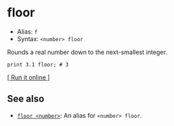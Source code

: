 # floor

- Alias: `f`
- Syntax: `<number> floor`

Rounds a real number down to the next-smallest integer.

    print 3.1 floor; # 3

[[ Run it online ]](https://utopia.sh/?code=print+3.1+floor%3B+%23+3)

## See also

- [`floor <number>`](../../statements/floor): An alias for `<number> floor`. 
